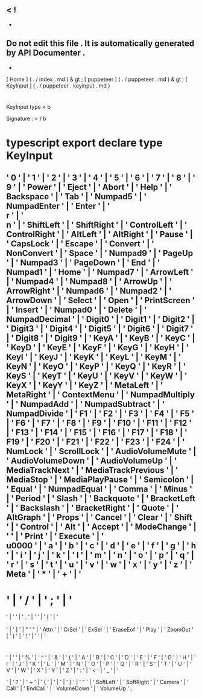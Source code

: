 <
!
-
-
Do
not
edit
this
file
.
It
is
automatically
generated
by
API
Documenter
.
-
-
>
[
Home
]
(
.
/
index
.
md
)
&
gt
;
[
puppeteer
]
(
.
/
puppeteer
.
md
)
&
gt
;
[
KeyInput
]
(
.
/
puppeteer
.
keyinput
.
md
)
#
#
KeyInput
type
<
b
>
Signature
:
<
/
b
>
typescript
export
declare
type
KeyInput
=
'
0
'
|
'
1
'
|
'
2
'
|
'
3
'
|
'
4
'
|
'
5
'
|
'
6
'
|
'
7
'
|
'
8
'
|
'
9
'
|
'
Power
'
|
'
Eject
'
|
'
Abort
'
|
'
Help
'
|
'
Backspace
'
|
'
Tab
'
|
'
Numpad5
'
|
'
NumpadEnter
'
|
'
Enter
'
|
'
\
r
'
|
'
\
n
'
|
'
ShiftLeft
'
|
'
ShiftRight
'
|
'
ControlLeft
'
|
'
ControlRight
'
|
'
AltLeft
'
|
'
AltRight
'
|
'
Pause
'
|
'
CapsLock
'
|
'
Escape
'
|
'
Convert
'
|
'
NonConvert
'
|
'
Space
'
|
'
Numpad9
'
|
'
PageUp
'
|
'
Numpad3
'
|
'
PageDown
'
|
'
End
'
|
'
Numpad1
'
|
'
Home
'
|
'
Numpad7
'
|
'
ArrowLeft
'
|
'
Numpad4
'
|
'
Numpad8
'
|
'
ArrowUp
'
|
'
ArrowRight
'
|
'
Numpad6
'
|
'
Numpad2
'
|
'
ArrowDown
'
|
'
Select
'
|
'
Open
'
|
'
PrintScreen
'
|
'
Insert
'
|
'
Numpad0
'
|
'
Delete
'
|
'
NumpadDecimal
'
|
'
Digit0
'
|
'
Digit1
'
|
'
Digit2
'
|
'
Digit3
'
|
'
Digit4
'
|
'
Digit5
'
|
'
Digit6
'
|
'
Digit7
'
|
'
Digit8
'
|
'
Digit9
'
|
'
KeyA
'
|
'
KeyB
'
|
'
KeyC
'
|
'
KeyD
'
|
'
KeyE
'
|
'
KeyF
'
|
'
KeyG
'
|
'
KeyH
'
|
'
KeyI
'
|
'
KeyJ
'
|
'
KeyK
'
|
'
KeyL
'
|
'
KeyM
'
|
'
KeyN
'
|
'
KeyO
'
|
'
KeyP
'
|
'
KeyQ
'
|
'
KeyR
'
|
'
KeyS
'
|
'
KeyT
'
|
'
KeyU
'
|
'
KeyV
'
|
'
KeyW
'
|
'
KeyX
'
|
'
KeyY
'
|
'
KeyZ
'
|
'
MetaLeft
'
|
'
MetaRight
'
|
'
ContextMenu
'
|
'
NumpadMultiply
'
|
'
NumpadAdd
'
|
'
NumpadSubtract
'
|
'
NumpadDivide
'
|
'
F1
'
|
'
F2
'
|
'
F3
'
|
'
F4
'
|
'
F5
'
|
'
F6
'
|
'
F7
'
|
'
F8
'
|
'
F9
'
|
'
F10
'
|
'
F11
'
|
'
F12
'
|
'
F13
'
|
'
F14
'
|
'
F15
'
|
'
F16
'
|
'
F17
'
|
'
F18
'
|
'
F19
'
|
'
F20
'
|
'
F21
'
|
'
F22
'
|
'
F23
'
|
'
F24
'
|
'
NumLock
'
|
'
ScrollLock
'
|
'
AudioVolumeMute
'
|
'
AudioVolumeDown
'
|
'
AudioVolumeUp
'
|
'
MediaTrackNext
'
|
'
MediaTrackPrevious
'
|
'
MediaStop
'
|
'
MediaPlayPause
'
|
'
Semicolon
'
|
'
Equal
'
|
'
NumpadEqual
'
|
'
Comma
'
|
'
Minus
'
|
'
Period
'
|
'
Slash
'
|
'
Backquote
'
|
'
BracketLeft
'
|
'
Backslash
'
|
'
BracketRight
'
|
'
Quote
'
|
'
AltGraph
'
|
'
Props
'
|
'
Cancel
'
|
'
Clear
'
|
'
Shift
'
|
'
Control
'
|
'
Alt
'
|
'
Accept
'
|
'
ModeChange
'
|
'
'
|
'
Print
'
|
'
Execute
'
|
'
\
u0000
'
|
'
a
'
|
'
b
'
|
'
c
'
|
'
d
'
|
'
e
'
|
'
f
'
|
'
g
'
|
'
h
'
|
'
i
'
|
'
j
'
|
'
k
'
|
'
l
'
|
'
m
'
|
'
n
'
|
'
o
'
|
'
p
'
|
'
q
'
|
'
r
'
|
'
s
'
|
'
t
'
|
'
u
'
|
'
v
'
|
'
w
'
|
'
x
'
|
'
y
'
|
'
z
'
|
'
Meta
'
|
'
*
'
|
'
+
'
|
'
-
'
|
'
/
'
|
'
;
'
|
'
=
'
|
'
'
|
'
.
'
|
'
'
|
'
[
'
|
'
\
\
'
|
'
]
'
|
"
'
"
|
'
Attn
'
|
'
CrSel
'
|
'
ExSel
'
|
'
EraseEof
'
|
'
Play
'
|
'
ZoomOut
'
|
'
)
'
|
'
!
'
|
'
'
|
'
#
'
|
'
'
|
'
%
'
|
'
^
'
|
'
&
'
|
'
(
'
|
'
A
'
|
'
B
'
|
'
C
'
|
'
D
'
|
'
E
'
|
'
F
'
|
'
G
'
|
'
H
'
|
'
I
'
|
'
J
'
|
'
K
'
|
'
L
'
|
'
M
'
|
'
N
'
|
'
O
'
|
'
P
'
|
'
Q
'
|
'
R
'
|
'
S
'
|
'
T
'
|
'
U
'
|
'
V
'
|
'
W
'
|
'
X
'
|
'
Y
'
|
'
Z
'
|
'
:
'
|
'
<
'
|
'
_
'
|
'
>
'
|
'
?
'
|
'
~
'
|
'
{
'
|
'
|
'
|
'
}
'
|
'
"
'
|
'
SoftLeft
'
|
'
SoftRight
'
|
'
Camera
'
|
'
Call
'
|
'
EndCall
'
|
'
VolumeDown
'
|
'
VolumeUp
'
;
